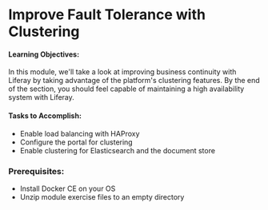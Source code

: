 # Improve Fault Tolerance with Clustering

<div class="ahead">
<h4>Learning Objectives:</h4>
In this module, we'll take a look at improving business continuity with Liferay by taking advantage of the platform's clustering features. By the end of the section, you should feel capable of maintaining a high availability system with Liferay.

<h4>Tasks to Accomplish:</h4>
<ul>
	<li>Enable load balancing with HAProxy</li>
	<li>Configure the portal for clustering</li>
	<li>Enable clustering for Elasticsearch and the document store</li>
</ul>
	
<h3>Prerequisites:</h3>
<ul>
	<li>Install Docker CE on your OS</li>
	<li>Unzip module exercise files to an empty directory</li>
</ul>
</div>
